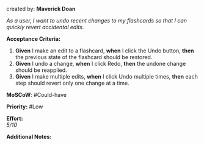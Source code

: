 created by: **Maverick Doan**

_As a user, I want to undo recent changes to my flashcards so that I can quickly revert accidental edits._

**Acceptance Criteria:**

1. **Given** I make an edit to a flashcard, **when** I click the Undo button, **then** the previous state of the flashcard should be restored.
2. **Given** I undo a change, **when** I click Redo, **then** the undone change should be reapplied.
3. **Given** I make multiple edits, **when** I click Undo multiple times, **then** each step should revert only one change at a time.

**MoSCoW**: #Could-have 

**Priority:**  #Low 

**Effort:**  
_5/10_

**Additional Notes:**  